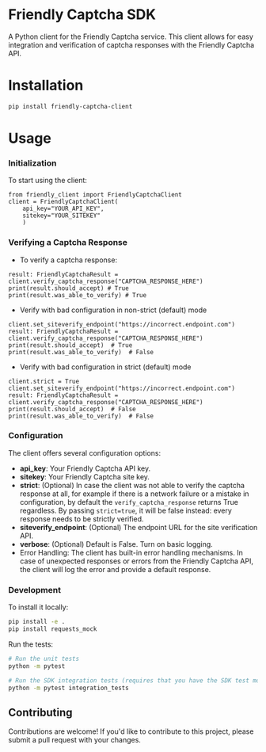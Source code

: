 # Friendly Captcha SDK
A Python client for the Friendly Captcha service. This client allows for easy integration and verification of captcha responses with the Friendly Captcha API.

# Installation
```bash
pip install friendly-captcha-client
```

# Usage
### Initialization
To start using the client:
```
from friendly_client import FriendlyCaptchaClient
client = FriendlyCaptchaClient(
    api_key="YOUR_API_KEY", 
    sitekey="YOUR_SITEKEY"
    )
```

### Verifying a Captcha Response
- To verify a captcha response:
```
result: FriendlyCaptchaResult = client.verify_captcha_response("CAPTCHA_RESPONSE_HERE")
print(result.should_accept) # True
print(result.was_able_to_verify) # True
```

- Verify with bad configuration in non-strict (default) mode
```
client.set_siteverify_endpoint("https://incorrect.endpoint.com")
result: FriendlyCaptchaResult = client.verify_captcha_response("CAPTCHA_RESPONSE_HERE")
print(result.should_accept)  # True
print(result.was_able_to_verify)  # False
```

- Verify with bad configuration in strict (default) mode
```
client.strict = True
client.set_siteverify_endpoint("https://incorrect.endpoint.com")
result: FriendlyCaptchaResult = client.verify_captcha_response("CAPTCHA_RESPONSE_HERE")
print(result.should_accept)  # False
print(result.was_able_to_verify)  # False
```



### Configuration
The client offers several configuration options:

- **api_key**: Your Friendly Captcha API key.
- **sitekey**: Your Friendly Captcha site key.
- **strict**: (Optional) In case the client was not able to verify the captcha response at all, for example if there is a network failure or a mistake in configuration, by default the `verify_captcha_response` returns True regardless. By passing `strict=true`, it will be false instead: every response needs to be strictly verified.
- **siteverify_endpoint**: (Optional) The endpoint URL for the site verification API.
- **verbose**: (Optional) Default is False. Turn on basic logging. 
- Error Handling: The client has built-in error handling mechanisms. In case of unexpected responses or errors from the Friendly Captcha API, the client will log the error and provide a default response.

### Development  
To install it locally:
```bash
pip install -e .
pip install requests_mock
```

Run the tests:
```bash
# Run the unit tests
python -m pytest

# Run the SDK integration tests (requires that you have the SDK test mock server running)
python -m pytest integration_tests
```


## Contributing
Contributions are welcome! If you'd like to contribute to this project, please submit a pull request with your changes.


